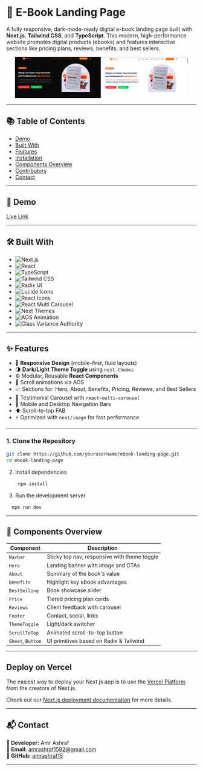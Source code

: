 # 📘 E-Book Landing Page

A fully responsive, dark-mode-ready digital e-book landing page built with **Next.js**, **Tailwind CSS**, and **TypeScript**. This modern, high-performance website promotes digital products (ebooks) and features interactive sections like pricing plans, reviews, benefits, and best sellers.

<p align="center">
  <img src="public/images/black.png" alt="Dark Theme" width="45%" />
  <img src="public/images/White.png" alt="Light Theme" width="45%" />
</p>


---

## 📚 Table of Contents

- [Demo](#demo)
- [Built With](#BuiltWith)
- [Features](#features)
- [Installation](#installation)
- [Components Overview](#components-overview)
- [Contributors](#contributors)
- [Contact](#-contact)  
---

## 🚀 Demo

[Live Link](https://e-book-dieqnxlnl-amrashraf15s-projects.vercel.app/)

---
## 🛠 Built With

- ![Next.js](https://img.shields.io/badge/Next.js-000000?style=for-the-badge&logo=nextdotjs)  
- ![React](https://img.shields.io/badge/React-20232A?style=for-the-badge&logo=react)  
- ![TypeScript](https://img.shields.io/badge/TypeScript-3178C6?style=for-the-badge&logo=typescript)  
- ![Tailwind CSS](https://img.shields.io/badge/Tailwind_CSS-38B2AC?style=for-the-badge&logo=tailwind-css)  
- ![Radix UI](https://img.shields.io/badge/Radix_UI-000000?style=for-the-badge&logo=react)  
- ![Lucide Icons](https://img.shields.io/badge/Lucide-000000?style=for-the-badge&logo=lucide)  
- ![React Icons](https://img.shields.io/badge/React_Icons-61DAFB?style=for-the-badge&logo=react)  
- ![React Multi Carousel](https://img.shields.io/badge/react--multi--carousel-FF6F61?style=for-the-badge)  
- ![Next Themes](https://img.shields.io/badge/next--themes-000000?style=for-the-badge)  
- ![AOS Animation](https://img.shields.io/badge/AOS_Animation-8A2BE2?style=for-the-badge)  
- ![Class Variance Authority](https://img.shields.io/badge/class--variance--authority-6B7280?style=for-the-badge)



---

## ✨ Features

- 📱 **Responsive Design** (mobile-first, fluid layouts)
- 🌗 **Dark/Light Theme Toggle** using `next-themes`
- ⚙️ Modular, Reusable **React Components**
- 🎯 Scroll animations via AOS
- 📈 Sections for: Hero, About, Benefits, Pricing, Reviews, and Best Sellers
- 🧾 Testimonial Carousel with `react-multi-carousel`
- 🧭 Mobile and Desktop Navigation Bars
- ⬆️ Scroll-to-top FAB
- ⚡ Optimized with `next/image` for fast performance

---
### 1. Clone the Repository  
   ```sh
   git clone https://github.com/yourusername/ebook-landing-page.git
   cd ebook-landing-page
   ```
2. Install dependencies
   ```sh
    npm install
   ```
3. Run the development server
  ```sh
    npm run dev
   ```

---

## 🧩 Components Overview

| Component       | Description                                      |
|-----------------|--------------------------------------------------|
| `Navbar`        | Sticky top nav, responsive with theme toggle     |
| `Hero`          | Landing banner with image and CTAs               |
| `About`         | Summary of the book's value                      |
| `Benefits`      | Highlight key ebook advantages                   |
| `BestSelling`   | Book showcase slider                             |
| `Price`         | Tiered pricing plan cards                        |
| `Reviews`       | Client feedback with carousel                    |
| `Footer`        | Contact, social, links                           |
| `ThemeToggle`   | Light/dark switcher                              |
| `ScrollToTop`   | Animated scroll-to-top button                    |
| `Sheet`, `Button` | UI primitives based on Radix & Tailwind        |



---

## Deploy on Vercel

The easiest way to deploy your Next.js app is to use the [Vercel Platform](https://vercel.com/new?utm_medium=default-template&filter=next.js&utm_source=create-next-app&utm_campaign=create-next-app-readme) from the creators of Next.js.

Check out our [Next.js deployment documentation](https://nextjs.org/docs/app/building-your-application/deploying) for more details.

---

## 📬 Contact

**👤 Developer:** Amr Ashraf  
**📧 Email:** [amrashraf1592@gmail.com](mailto:amrashraf1592@gmail.com)  
**🐙 GitHub:** [amrashraf15](https://github.com/amrashraf15)

---

